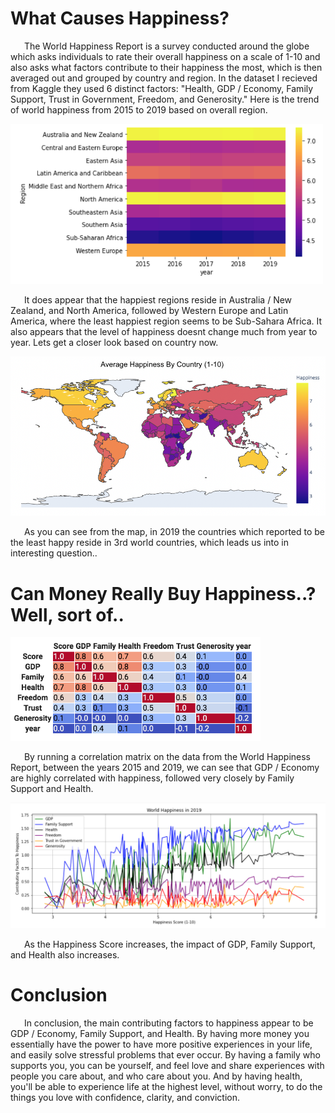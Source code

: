 # What Causes Happiness?

&ensp; &ensp; The World Happiness Report is a survey conducted around the globe which asks individuals to rate their overall happiness on a scale of 1-10 and also asks what factors contribute to their happiness the most, which is then averaged out and grouped by country and region. In the dataset I recieved from Kaggle they used 6 distinct factors: "Health, GDP / Economy, Family Support, Trust in Government, Freedom, and Generosity." Here is the trend of world happiness from 2015 to 2019 based on overall region.



<img src='https://raw.githubusercontent.com/calebmckay1/calebmckay1.github.io/master/Screen%20Shot%202020-05-26%20at%208.46.19%20PM.png' width='500'>



&ensp; &ensp; It does appear that the happiest regions reside in Australia / New Zealand, and North America, followed by Western Europe and Latin America, where the least happiest region seems to be Sub-Sahara Africa. It also appears that the level of happiness doesnt change much from year to year. Lets get a closer look based on country now. 
  
  

<img src='https://raw.githubusercontent.com/calebmckay1/calebmckay1.github.io/master/Screen%20Shot%202020-05-28%20at%204.06.21%20PM.png' width='700'>



&ensp; &ensp; As you can see from the map, in 2019 the countries which reported to be the least happy reside in 3rd world countries, which leads us into in interesting question..


# Can Money Really Buy Happiness..? Well, sort of..


<img src='https://raw.githubusercontent.com/calebmckay1/calebmckay1.github.io/master/Screen%20Shot%202020-05-26%20at%208.46.06%20PM.png' width='400'>


&ensp; &ensp; By running a correlation matrix on the data from the World Happiness Report, between the years 2015 and 2019, we can see that GDP / Economy are highly correlated with happiness, followed very closely by Family Support and Health. 


<img src='https://raw.githubusercontent.com/calebmckay1/calebmckay1.github.io/master/Screen%20Shot%202020-05-26%20at%208.50.41%20PM.png' width='750'>

&ensp; &ensp; As the Happiness Score increases, the impact of GDP, Family Support, and Health also increases. 

# Conclusion 

&ensp; &ensp; In conclusion, the main contributing factors to happiness appear to be GDP / Economy, Family Support, and Health. By having more money you essentially have the power to have more positive experiences in your life, and easily solve  stressful problems that ever occur. By having a family who supports you, you can be yourself, and feel love and share experiences with people you care about, and who care about you. And by having health, you'll be able to experience life at the highest level, without worry, to do the things you love with confidence, clarity, and conviction.

